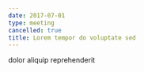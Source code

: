 ```yaml
---
date: 2017-07-01
type: meeting
cancelled: true
title: Lorem tempor do voluptate sed
---
```

dolor aliquip reprehenderit